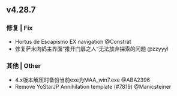 ## v4.28.7

### 修复 | Fix

- Hortus de Escapismo EX navigation @Constrat
- 修复萨米肉鸽主界面“推开门扉之人”无法放弃探索的问题 @zzyyyl

### 其他 | Other

- 4.x版本解压时备份当前exe为MAA_win7.exe @ABA2396
- Remove YoStarJP Annihilation template (#7819) @Manicsteiner
